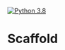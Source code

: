 [![Python 3.8](https://github.com/John-Rivero/Scaffold/actions/workflows/main.yml/badge.svg)](https://github.com/John-Rivero/Scaffold/actions/workflows/main.yml)


# Scaffold
